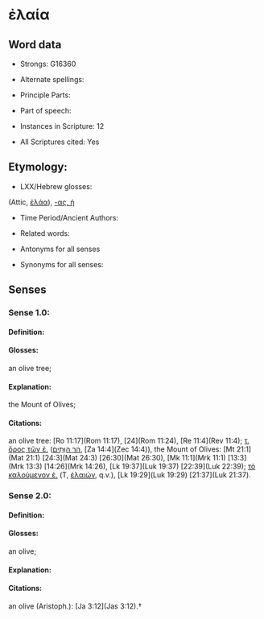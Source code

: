 # ἐλαία

<!-- Status: S2=NeedsEdits -->
<!-- Lexica used for edits:   -->

## Word data

* Strongs: G16360

* Alternate spellings:



* Principle Parts: 


* Part of speech: 


* Instances in Scripture: 12

* All Scriptures cited: Yes

## Etymology: 


* LXX/Hebrew glosses: 

(Attic, [ἐλάα]()), [-ας, ἡ]() 

* Time Period/Ancient Authors: 


* Related words: 

* Antonyms for all senses

* Synonyms for all senses: 


## Senses 


### Sense  1.0: 

#### Definition: 

#### Glosses: 

an olive tree; 

#### Explanation: 

the Mount of Olives; 

#### Citations: 

an olive tree: [Ro 11:17](Rom 11:17), [24](Rom 11:24), [Re 11:4](Rev 11:4); [τ. ὄρος τῶν ἐ.]() ([הַר הַוֵּתִים](//en-uhl/H2022), [Za 14:4](Zec 14:4)), the Mount of Olives: [Mt 21:1](Mat 21:1) [24:3](Mat 24:3) [26:30](Mat 26:30), [Mk 11:1](Mrk 11:1) [13:3](Mrk 13:3) [14:26](Mrk 14:26), [Lk 19:37](Luk 19:37) [22:39](Luk 22:39); [τὸ καλούμενον ἐ.]() (T, [ἐλαιών](), q.v.), [Lk 19:29](Luk 19:29) [21:37](Luk 21:37). 

### Sense  2.0: 

#### Definition: 

#### Glosses: 

an olive; 

#### Explanation: 


#### Citations: 

an olive (Aristoph.): [Ja 3:12](Jas 3:12).†
